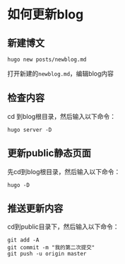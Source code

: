 # 如何更新blog


## 新建博文

`hugo new posts/newblog.md`

打开新建的`newblog.md`，编辑blog内容

## 检查内容

cd 到blog根目录，然后输入以下命令：

`hugo server -D`

## 更新public静态页面

先cd到blog根目录，然后输入以下命令：

`hugo -D`

## 推送更新内容

cd到public目录下，然后输入以下命令：

```
git add -A
git commit -m "我的第二次提交"
git push -u origin master
```
















